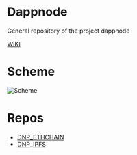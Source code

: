 # Dappnode

General repository of the project dappnode 

[WIKI](https://github.com/dappnode/Dappnode/wiki)

# Scheme

![Scheme](https://raw.githubusercontent.com/eduadiez/DPS_core/master/Dappnode%20scheme.png)

# Repos

* [DNP_ETHCHAIN](https://github.com/dappnode/DNP_ETHCHAIN)
* [DNP_IPFS](https://github.com/dappnode/DNP_IPFS)